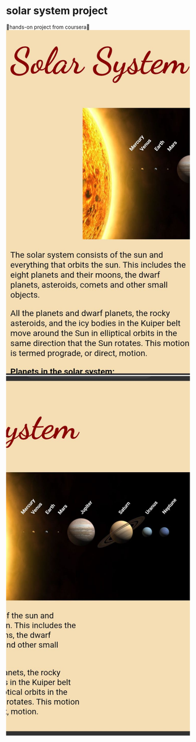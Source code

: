 # solar system project
🍉hands-on project from coursera🍇
![img alt](https://github.com/Charmaine-byte/solar-sysem-project/blob/046205c369f5aeb80276ec453f7528dbf6f46511/Screenshot_20250707-083441.jpg)
![image](https://github.com/Charmaine-byte/solar-sysem-project/blob/0934df264b5382e09bb1ae6824bf3e1fdebc8b77/Screenshot_20250707-083449.jpg)

